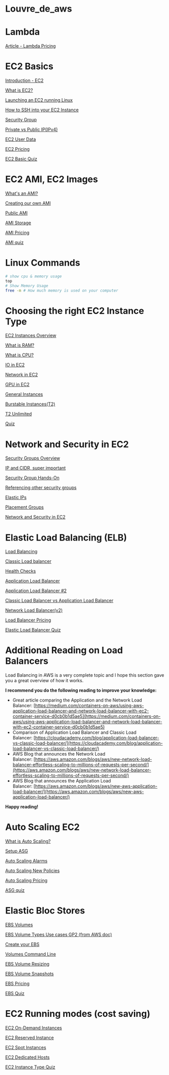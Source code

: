 # Louvre_de_aws

# Lambda

[Article - Lambda Pricing](https://www.simform.com/aws-lambda-pricing/)

# EC2 Basics

[Introduction - EC2](https://www.notion.so/Introduction-EC2-7ea4e15857ce485f9eef2ac5b359d77e)

[What is EC2?](https://www.notion.so/What-is-EC2-99b5563ece6b472ca6314e5c795f6c73)

[Launching an EC2 running Linux](https://www.notion.so/Launching-an-EC2-running-Linux-c9590f8978694dd89d50cab5c9aac044)

[How to SSH into your EC2 Instance](https://www.notion.so/How-to-SSH-into-your-EC2-Instance-96bb0a90aa144194b511aa599872df64)

[Security Group](https://www.notion.so/Security-Group-eef596d82d424cffbc65ac7a9bf14ab3)

[Private vs Public IP(IPv4)](https://www.notion.so/Private-vs-Public-IP-IPv4-1f314aafd1d9494a9907ca2f64a412ee)

[EC2 User Data](https://www.notion.so/EC2-User-Data-88e014c34a7d46f0a2f19363e9ad0f3b)

[EC2 Pricing ](https://www.notion.so/EC2-Pricing-c3cc3bfb7f1343bf865e2794236fc063)

[EC2 Basic Quiz](https://www.notion.so/EC2-Basic-Quiz-976930db49a342c3b8e556efa1b1f0cd)

# EC2 AMI, EC2 Images

[What's an AMI?](https://www.notion.so/What-s-an-AMI-1652edaff88449c3943b135293b52a3c)

[Creating our own AMI](https://www.notion.so/Creating-our-own-AMI-cdef8272edea46dd9f84a07fe036eac2)

[Public AMI](https://www.notion.so/Public-AMI-413075e43b6442c5bdd7b6fa5d5b5d62)

[AMI Storage](https://www.notion.so/AMI-Storage-09f68274325b41e6b21a08e248dca63f)

[AMI Pricing](https://www.notion.so/AMI-Pricing-dcfee8fe2bf144e8aa8b534929eaa786)

[AMI quiz](https://www.notion.so/AMI-quiz-3da9bcd9d4e64c4c9b40cbaddeae227d)

# Linux Commands

```bash
# show cpu & memory usage
top 
# Show Memory Usage
free -m # How much memory is used on your computer 
```

# Choosing the right EC2 Instance Type

[EC2 Instances Overview](https://www.notion.so/EC2-Instances-Overview-258996be609b4c84a8b5cfc7837e4b53)

[What is RAM?](https://www.notion.so/What-is-RAM-03925c02a2c0435bbf4f921aa6a68306)

[What is CPU?](https://www.notion.so/What-is-CPU-8d3cbaaf6ed54cb0bbc0ad5c8a6eecdb)

[IO in EC2](https://www.notion.so/IO-in-EC2-00bb4bd5b7b8420d8a80422b30332493)

[Network in EC2](https://www.notion.so/Network-in-EC2-444b83f3f00643aca5e4cfe5e12e4590)

[GPU in EC2](https://www.notion.so/GPU-in-EC2-05d5ee08787844ff9f335a87796c9950)

[General Instances](https://www.notion.so/General-Instances-598e4323034848bc9febf8eee32b4e0f)

[Burstable Instances(T2)](https://www.notion.so/Burstable-Instances-T2-95c345c6af4440e899e1ddc765c4c319)

[T2 Unlimited](https://www.notion.so/T2-Unlimited-8c8dea4f6d2740f78fd24f3f47663314)

[Quiz](https://www.notion.so/Quiz-602642ff57394f41bddd95c9281a29f6)

# Network and Security in EC2

[Security Groups Overview](https://www.notion.so/Security-Groups-Overview-e50da1c42ad24e04a494c13e24e568aa)

[IP and CIDR, super important ](https://www.notion.so/IP-and-CIDR-super-important-24c01691795948fdbd1424292b052b29)

[Security Group Hands-On](https://www.notion.so/Security-Group-Hands-On-15ad29140dee4b37bba96014eef31279)

[Referencing other security groups](https://www.notion.so/Referencing-other-security-groups-a7ac24034bc44dc5aa5304e5c49c4991)

[Elastic IPs](https://www.notion.so/Elastic-IPs-320441d49a4f497eb41076ad2f70692e)

[Placement Groups](https://www.notion.so/Placement-Groups-51e0da9f546342b3b8f3719f3ce7fb79)

[Network and Security in EC2](https://www.notion.so/Network-and-Security-in-EC2-7a8017f74e6e4c179e517e13166a350a)

# Elastic Load Balancing (ELB)

[Load Balancing](https://www.notion.so/Load-Balancing-7a79f218bb404e3296aa900d773738e2)

[Classic Load balancer](https://www.notion.so/Classic-Load-balancer-7ee64a9d12f24137b87322326e29baea)

[Health Checks](https://www.notion.so/Health-Checks-74b8585f516140cf96e213be2ff208c3)

[Application Load Balancer](https://www.notion.so/Application-Load-Balancer-777ef3dd8fd547ed9b5b5299e368b4a1)

[Application Load Balancer #2](https://www.notion.so/Application-Load-Balancer-2-f327da680b64412d980feb88004a6b26)

[Classic Load Balancer vs Application Load Balancer](https://www.notion.so/Classic-Load-Balancer-vs-Application-Load-Balancer-079d57198ed541db8dbfe65d784408d1)

[Network Load Balancer(v2)](https://www.notion.so/Network-Load-Balancer-v2-9ee1884c92a24b799a116c3810432fed)

[Load Balancer Pricing](https://www.notion.so/Load-Balancer-Pricing-b93cb4c53b314ca6ad55bfe525f06376)

[Elastic Load Balancer Quiz](https://www.notion.so/Elastic-Load-Balancer-Quiz-6489875c3f40494ea19c57a08f6e712f)

# Additional Reading on Load Balancers

Load Balancing in AWS is a very complete topic and I hope this section gave you a great overview of how it works.

**I recommend you do the following reading to improve your knowledge:**

- Great article comparing the Application and the Network Load Balancer: [https://medium.com/containers-on-aws/using-aws-application-load-balancer-and-network-load-balancer-with-ec2-container-service-d0cb0b1d5ae5](https://medium.com/containers-on-aws/using-aws-application-load-balancer-and-network-load-balancer-with-ec2-container-service-d0cb0b1d5ae5)
- Comparison of Application Load Balancer and Classic Load Balancer: [https://cloudacademy.com/blog/application-load-balancer-vs-classic-load-balancer/](https://cloudacademy.com/blog/application-load-balancer-vs-classic-load-balancer/)
- AWS Blog that announces the Network Load Balancer: [https://aws.amazon.com/blogs/aws/new-network-load-balancer-effortless-scaling-to-millions-of-requests-per-second/](https://aws.amazon.com/blogs/aws/new-network-load-balancer-effortless-scaling-to-millions-of-requests-per-second/)
- AWS Blog that announces the Application Load Balancer: [https://aws.amazon.com/blogs/aws/new-aws-application-load-balancer/](https://aws.amazon.com/blogs/aws/new-aws-application-load-balancer/)

**Happy reading!**

# Auto Scaling EC2

[What is Auto Scaling?](https://www.notion.so/What-is-Auto-Scaling-9cddca7ad3444ca281b663fcf4ac98ca)

[Setup ASG](https://www.notion.so/Setup-ASG-9539fac1c729456c96df54458499e310)

[Auto Scaling Alarms](https://www.notion.so/Auto-Scaling-Alarms-0afa902206da4b6f992b971572f9e31b)

[Auto Scaling New Policies](https://www.notion.so/Auto-Scaling-New-Policies-76ec2dc56a594567b98b348cba63cc2d)

[Auto Scaling Pricing](https://www.notion.so/Auto-Scaling-Pricing-162be9c7706c41ad870f3163a6c3b0f0)

[ASG quiz](https://www.notion.so/ASG-quiz-6f8277e17af84e19a77f8fec1cf37933)

# Elastic Bloc Stores

[EBS Volumes](https://www.notion.so/EBS-Volumes-31b46ea5d4cc4b24af715b3af5d96b5f)

[EBS Volume Types Use cases GP2 (from AWS doc)](https://www.notion.so/EBS-Volume-Types-Use-cases-GP2-from-AWS-doc-10ac3b01acb1458486b3d66a947d12b8)

[Create your EBS](https://www.notion.so/Create-your-EBS-6abf2cb6d61a4c75a3f68027e5508cfb)

[Volumes Command Line](https://www.notion.so/Volumes-Command-Line-2b3935e4d84749d5a2d2c3a2829e09c7)

[EBS Volume Resizing](https://www.notion.so/EBS-Volume-Resizing-248d02c3ef1742eaa4d4d75022e71e66)

[EBS Volume Snapshots](https://www.notion.so/EBS-Volume-Snapshots-df80faa23108455581d11ed2b906b15f)

[EBS Pricing](https://www.notion.so/EBS-Pricing-9f9af6b4447a4ffaa5ac43725ea0eacf)

[EBS Quiz](https://www.notion.so/EBS-Quiz-2cedc291d72e4fde8389f8f3f28e5a34)

# EC2 Running modes (cost saving)

[EC2 On-Demand Instances ](https://www.notion.so/EC2-On-Demand-Instances-441d24234a8a4bffaf57748a94e179d6)

[EC2 Reserved Instance](https://www.notion.so/EC2-Reserved-Instance-a4b37285a8814a68a26336c7429f6d4c)

[EC2 Spot Instances](https://www.notion.so/EC2-Spot-Instances-8f6c40a67f31476384bdd2e45d3852cd)

[EC2 Dedicated Hosts](https://www.notion.so/EC2-Dedicated-Hosts-cd0fe6045d9b4bcbaec634dab0cad0f9)

[EC2 Instance Type Quiz](https://www.notion.so/EC2-Instance-Type-Quiz-35e4ac10003149d1a59f7debb8320713)
